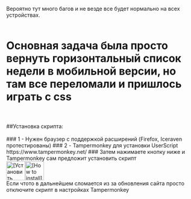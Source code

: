 Вероятно тут много багов и не везде все будет нормально на всех устройствах. 
<br>
<br>
# Основная задача была просто вернуть горизонтальный список недели в мобильной версии, но там все переломали и пришлось играть с css
<br>
<br>
##Установка скрипта:
<br>
<br>
### 1 - Нужен браузер с поддержкой расширений (Firefox, Iceraven протестированы)
### 2 - Tampermonkey для установки UserScript https://www.tampermonkey.net/ 
### Затем нажимаете кнопку ниже и Tampermonkey сам предложит установить скрипт
<br>
<a href="https://github.com/MubaraksaGen/t2iti_horizontal_week/raw/refs/heads/main/t2iti-horizontal-week.user.js"><img height=50 alt="[Установить скрипт Tampermonkey]" src="https://assets.googlegpt.io/images/buttons/greasy-fork/install/this-script.svg"></a><a href="#-installation"><img height=50 alt="[How to install]" title="How to install" src="https://assets.googlegpt.io/images/buttons/greasy-fork/help.svg"></a>
<br>
Если чтото в дальнейшем сломается из за обновления сайта просто отключите скрипт в настройках Tampermonkey
